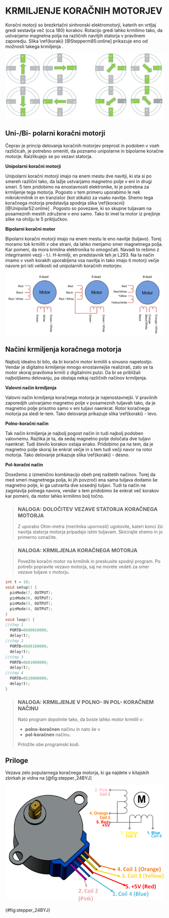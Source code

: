 # KRMILJENJE KORAČNIH MOTORJEV 

Koračni motorji so brezkrtačni sinhronski elektromotorji, katerih en vrtljaj gredi sestavlja več (cca 180) korakov. Rotacijo gredi lahko krmilimo tako, da ustvarjamo magnetna polja na različnih navitjih statorja v pravilnem zaporedju. Slika \ref{koraki} [@Stepperm85:online] prikazuje eno od možnosti takega krmiljenja .

![Koraki krmiljenja koračnega motorja.\label{koraki}](./slike/stepper-motor-steps.jpg)

## Uni-/Bi- polarni koračni motorji

Čeprav je princip delovanja koračnih motorjev preprost in podoben v vseh različicah, je potrebno omeniti, da poznamo unipolarne in bipolarne koračne motorje. Ralzlikujejo se po vezavi statorja.

__Unipolarni koračni motorji__ 

Unipolarni koračni motorji imajo na enem mestu dve navitji, ki sta si po smereh različni tako, da lažje ustvarjamo magnetno polje v eni in drugi smeri. S tem pridobimo na enostavnosti elektronike, ki je potrebna za krmiljenje tega motorja. Pogosto v tem primeru uporabimo le nek mikrokrmilnik in en tranzistor (kot stikalo) za vsako navitje. Shemo tega koračnega motorja predstavlja spodnja slika \ref{koracni} [@Unipolar52:online] .
Pogosto so povezave, ki so skupne tuljavam na posameznih mestih združene v eno samo. Tako bi imel ta motor iz prejšnje slike na ohišju le 5 priključkov.

__Bipolarni koračni motor__

Bipolarni koračni motorji imajo na enem mestu le eno navitje (tuljavo). Torej moramo tok krmiliti v obe strani, da lahko menjamo smer magnetnega polja. Kar pomeni, da mora krmilna elektronika to omogočati. Navadi to rešimo z integriranimi vezji - t.i. H-krmilji, en predstavnik teh je L293. Na ta način imamo v vseh korakih uporabljena vsa navitja in tako imajo ti motorji večje navore pri isti velikosti od unipolarnih koračnih motorjev.

![Različne izvedbe koračnih motorjev.\label{koracni}](./slike/Unipolar-Stepper-Motor.gif)

## Načini krmiljenja koračnega motorja

Najbolj idealno bi bilo, da bi koračni motor krmilili s sinusno napetostjo. Vendar je digitalno krmiljenje mnogo enostavnejše realizirati, zato se ta motor skoraj praviloma krmili z digitalnimi pulzi. Da bi se približali najboljšemu delovanju, pa obstaja nekaj različnih načinov krmiljenja.

__Valovni način krmiljenja__ 

Valovni način krmiljenja koračnega motorja je najenostavnejši. V pravilnih zaporedjih ustvarjamo magnetno polje v posameznih tuljavah tako, da je magnetno polje prisotno samo v eni tuljavi naenkrat. Rotor koračnega motorja pa sledi le-tem. Tako delovanje prikazuje slika \ref{koraki} - levo.

__Polno-koračni način__

Tak način krmiljenja je najbolj pogost način in tudi najbolj podoben valovnemu. Razlika je ta, da sedaj magnetno polje določata dve tuljavi naenkrat. Tudi število korakov ostaja enako. Pridobimo pa na tem, da je magnetno polje skoraj še enkrat večje in s tem tudi večji navor na rotor motorja. Tako delovanje prikazuje slika \ref{koraki} - desno.

__Pol-koračni način__

Dosežemo z izmenično kombinacijo obeh prej naštetih načinov. Torej da med smeri magnetnega polja, ki jih povzroči ena sama tuljava dodamo še magnetno polje, ki ga ustvarita dve sosednji tuljavi. Tudi ta način ne zagotavlja polnega navora, vendar s tem pridobimo še enkrat več korakov kar pomeni, da motor lahko krmilimo bolj točno.

> ### NALOGA: DOLOČITEV VEZAVE STATORJA KORAČNEGA MOTORJA  
> Z uporabo Ohm-metra (merilnika upornosti) ugotovite, kateri konci žic navitja statorja motorja pripadajo istim tuljavam. Skicirajte shemo in jo primerno označite. 

> ### NALOGA: KRMILJENJA KORAČNEGA MOTORJA  
> Povežite koračni motor na krmilnik in preskusite spodnji program. Po potrebi popravite vezavo motorja, saj ne morete vedeti za smer vezave tuljave v motorju.

```c++
int t = 10;
void setup() {
  pinMode(7, OUTPUT);
  pinMode(6, OUTPUT);
  pinMode(5, OUTPUT);
  pinMode(4, OUTPUT);
}
void loop() {
//step 1
  PORTD=0b00010000;
  delay(t);
//step 2
  PORTD=0b00100000;
  delay(t);
//step 3
  PORTD=0b01000000;
  delay(t);
//step 4
  PORTD=0b10000000;
  delay(t);
}
```

> ### NALOGA: KRMILJENJE V POLNO- IN POL- KORAČNEM NAČINU  
> Nato program dopolnite tako, da boste lahko motor krmilili v:  
> - __polno-koračnen__ načinu in nato še v  
> - __pol-koračnen__ načinu.
>
> Priložite obe programski kodi.

## Priloge

Vezava zelo popularnega koračnega motorja, ki ga najdete v kitajskih zbirkah je vidna na [@fig:stepper_24BYJ]

![Vezava tuljav statorja v koračnem motorju 24BYJ](./slike/stepper_24BYJ.png){#fig:stepper_24BYJ}


